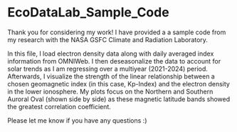 # EcoDataLab_Sample_Code

Thank you for considering my work! I have provided a a sample code from my research with the NASA GSFC Climate and Radiation Laboratory.

In this file, I load electron density data along with daily averaged index information from OMNIWeb.
I then deseasonalize the data to account for solar trends as I am regressing over a multiyear (2021-2024) period.
Afterwards, I visualize the strength of the linear relationship between a chosen geomagnetic index (in this case, Kp-Index) and the electron density in the lower ionosphere.
My plots focus on the Northern and Southern Auroral Oval (shown side by side) as these magnetic latitude bands showed the greatest correlation coefficient.

Please let me know if you have any questions :)
